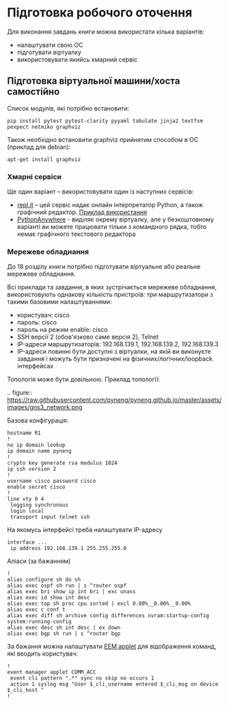 # Підготовка робочого оточення

Для виконання завдань книги можна використати кілька варіантів:

* налаштувати свою ОС
* підготувати віртуалку
* використовувати якийсь хмарний сервіс


## Підготовка віртуальної машини/хоста самостійно

Список модулів, які потрібно встановити:

```
pip install pytest pytest-clarity pyyaml tabulate jinja2 textfsm pexpect netmiko graphviz
```

Також необхідно встановити graphviz прийнятим способом в ОС (приклад для debian):

```
apt-get install graphviz
```

### Хмарні сервіси

Ще один варіант – використовувати один із наступних сервісів:

* [repl.it](https://repl.it/) – цей сервіс надає онлайн інтерпретатор Python, а також графічний редактор. [Приклад використання](https://repl.it/KSIp/3/)
* [PythonAnywhere](https://www.pythonanywhere.com/) - виділяє окрему віртуалку,
  але у безкоштовному варіанті ви можете працювати тільки з командного рядка,
  тобто немає графічного текстового редактора


### Мережеве обладнання

До 18 розділу книги потрібно підготувати віртуальне або реальне мережеве обладнання.

Всі приклади та завдання, в яких зустрічається мережеве обладнання,
використовують однакову кількість пристроїв: три маршрутизатори з такими
базовими налаштуваннями:

* користувач: cisco
* пароль: cisco
* пароль на режим enable: cisco
* SSH версії 2 (обов'язково саме версія 2), Telnet
* IP-адреси маршрутизаторів: 192.168.139.1, 192.168.139.2, 192.168.139.3
* IP-адреси повинні бути доступні з віртуалки, на якій ви виконуєте завдання
  і можуть бути призначені на фізичних/логічних/loopback інтерфейсах

Топологія може бути довільною. Приклад топології:


.. figure:: https://raw.githubusercontent.com/pyneng/pyneng.github.io/master/assets/images/gns3_network.png


Базова конфігурація:

```
hostname R1
!
no ip domain lookup
ip domain name pyneng
!
crypto key generate rsa modulus 1024
ip ssh version 2
!
username cisco password cisco
enable secret cisco
!
line vty 0 4
 logging synchronous
 login local
 transport input telnet ssh
```


На якомусь інтерфейсі треба налаштувати IP-адресу

```
interface ...
 ip address 192.168.139.1 255.255.255.0
```


Аліаси (за бажанням)

```
!
alias configure sh do sh
alias exec ospf sh run | s ^router ospf
alias exec bri show ip int bri | exc unass
alias exec id show int desc
alias exec top sh proc cpu sorted | excl 0.00%__0.00%__0.00%
alias exec c conf t
alias exec diff sh archive config differences nvram:startup-config system:running-config
alias exec desc sh int desc | ex down
alias exec bgp sh run | s ^router bgp
```


За бажання можна налаштувати [EEM applet](http://xgu.ru/wiki/Embedded_Event_Manager)
для відображення команд, які вводить користувач:

```
!
event manager applet COMM_ACC
 event cli pattern ".*" sync no skip no occurs 1
 action 1 syslog msg "User $_cli_username entered $_cli_msg on device $_cli_host "
!
```

